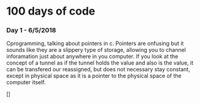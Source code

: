 # 100 days of code

### Day 1 - 6/5/2018

Cprogramming, talking about pointers in c. Pointers are onfusing but it sounds like they are a slippery type of storage, allowing you to channel inforamation just about anywhere in you computer.  If you look at the concept of a tunnel as if the tunnel holds the value and also is the value, it can be transfered our reassigned, but does not necessary stay constant, except in physical space as it is a pointer to the physical space of the computer itself.

[] 
